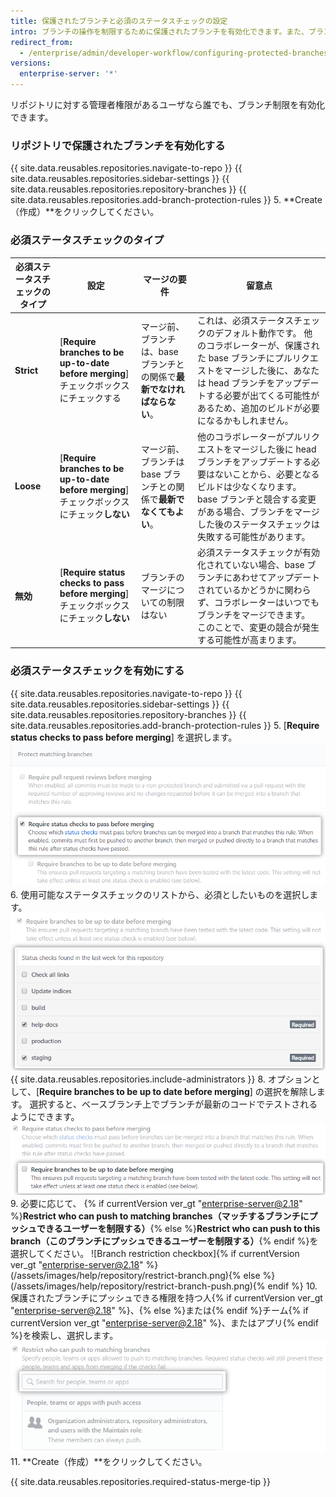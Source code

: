 ```yaml
---
title: 保護されたブランチと必須のステータスチェックの設定
intro: ブランチの操作を制限するために保護されたブランチを有効化できます。また、ブランチがプルリクエストでマージされる前、あるいはローカルブランチへのコミットが保護されたリモートブランチへプッシュされる前に、必須のステータスチェックを強制することができます。
redirect_from:
  - /enterprise/admin/developer-workflow/configuring-protected-branches-and-required-status-checks
versions:
  enterprise-server: '*'
---
```


リポジトリに対する管理者権限があるユーザなら誰でも、ブランチ制限を有効化できます。

### リポジトリで保護されたブランチを有効化する

{{ site.data.reusables.repositories.navigate-to-repo }}
{{ site.data.reusables.repositories.sidebar-settings }}
{{ site.data.reusables.repositories.repository-branches }}
{{ site.data.reusables.repositories.add-branch-protection-rules }}
5. **Create（作成）**をクリックしてください。

### 必須ステータスチェックのタイプ

| 必須ステータスチェックのタイプ | 設定                                                                          | マージの要件                                    | 留意点                                                                                                                               |
| --------------- | --------------------------------------------------------------------------- | ----------------------------------------- | --------------------------------------------------------------------------------------------------------------------------------- |
| **Strict**      | [**Require branches to be up-to-date before merging**] チェックボックスにチェックする      | マージ前、ブランチは、base ブランチとの関係で**最新でなければならない**。 | これは、必須ステータスチェックのデフォルト動作です。 他のコラボレーターが、保護された base ブランチにプルリクエストをマージした後に、あなたは head ブランチをアップデートする必要が出てくる可能性があるため、追加のビルドが必要になるかもしれません。 |
| **Loose**       | [**Require branches to be up-to-date before merging**] チェックボックスにチェック**しない** | マージ前、ブランチは base ブランチとの関係で**最新でなくてもよい**。   | 他のコラボレーターがプルリクエストをマージした後に head ブランチをアップデートする必要はないことから、必要となるビルドは少なくなります。 base ブランチと競合する変更がある場合、ブランチをマージした後のステータスチェックは失敗する可能性があります。 |
| **無効**          | [**Require status checks to pass before merging**] チェックボックスにチェック**しない**     | ブランチのマージについての制限はない                        | 必須ステータスチェックが有効化されていない場合、base ブランチにあわせてアップデートされているかどうかに関わらず、コラボレーターはいつでもブランチをマージできます。 このことで、変更の競合が発生する可能性が高まります。                   |

### 必須ステータスチェックを有効にする

{{ site.data.reusables.repositories.navigate-to-repo }}
{{ site.data.reusables.repositories.sidebar-settings }}
{{ site.data.reusables.repositories.repository-branches }}
{{ site.data.reusables.repositories.add-branch-protection-rules }}
5. [**Require status checks to pass before merging**] を選択します。 ![必須ステータスチェックのオプション](/assets/images/help/repository/required-status-checks.png)
6. 使用可能なステータスチェックのリストから、必須としたいものを選択します。 ![利用可能なステータスチェックの一覧](/assets/images/help/repository/required-statuses-list.png)
{{ site.data.reusables.repositories.include-administrators }}
8. オプションとして、[**Require branches to be up to date before merging**] の選択を解除します。 選択すると、ベースブランチ上でブランチが最新のコードでテストされるようにできます。 ![必須ステータスのチェックボックス、ゆるい、または厳格な](/assets/images/help/repository/protecting-branch-loose-status-new.png)
9. 必要に応じて、 {% if currentVersion ver_gt "enterprise-server@2.18" %}**Restrict who can push to matching branches（マッチするブランチにプッシュできるユーザーを制限する）**{% else %}**Restrict who can push to this branch（このブランチにプッシュできるユーザーを制限する）**{% endif %}を選択してください。 ![Branch restriction checkbox]{% if currentVersion ver_gt "enterprise-server@2.18" %}(/assets/images/help/repository/restrict-branch.png){% else %}(/assets/images/help/repository/restrict-branch-push.png){% endif %}
10. 保護されたブランチにプッシュできる権限を持つ人{% if currentVersion ver_gt "enterprise-server@2.18" %}、{% else %}または{% endif %}チーム{% if currentVersion ver_gt "enterprise-server@2.18" %}、またはアプリ{% endif %}を検索し、選択します。 ![ブランチ制限の検索](/assets/images/help/repository/restrict-branch-search.png)
11. **Create（作成）**をクリックしてください。

{{ site.data.reusables.repositories.required-status-merge-tip }}

